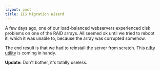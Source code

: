 ```yaml
---
layout: post
title: IIS Migration Wizard
---
```


A few days ago, one of our load-balanced webservers experienced disk problems on one of the RAID arrays. All seemed ok until we tried to reboot it, which it was unable to, because the array was corrupted somehow.

The end result is that we had to reinstall the server from scratch. This <a href="http://www.microsoft.com/windows2000/techinfo/reskit/tools/existing/iis_migration_wizard-o.asp">nifty utility</a> is coming in handy.

<b>Update:</b> Don't bother, it's totally useless.
